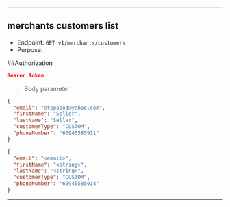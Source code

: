 
----------------------------------------------------------------------------------
## merchants customers list
* Endpoint: `GET v1/merchants/customers`
* Purpose: 

##Authorization

```json
Bearer Token
```

> Body parameter

```json
{
  "email": "stepabod@yahoo.com",
  "firstName": "Seller",
  "lastName": "Seller",
  "customerType": "CUSTOM",
  "phoneNumber": "60945585911"
}
```

```json
{
  "email": "<email>",
  "firstName": "<string>",
  "lastName": "<string>",
  "customerType": "CUSTOM",
  "phoneNumber": "60945585014"
}
```
----------------------------------------------------------------------------------